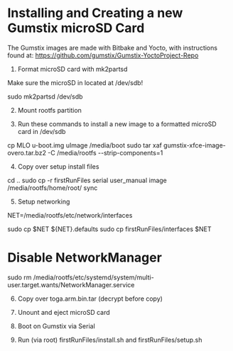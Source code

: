 Installing and Creating a new Gumstix microSD Card
========

The Gumstix images are made with Bitbake and Yocto, with instructions found at: https://github.com/gumstix/Gumstix-YoctoProject-Repo

1. Format microSD card with mk2partsd

Make sure the microSD in located at /dev/sdb!

sudo mk2partsd /dev/sdb 

2. Mount rootfs partition

3. Run these commands to install a new image to a formatted microSD card in /dev/sdb

cp MLO u-boot.img uImage /media/boot
sudo tar xaf gumstix-xfce-image-overo.tar.bz2 -C /media/rootfs --strip-components=1

4. Copy over setup install files

cd ..
sudo cp -r firstRunFiles serial user_manual image /media/rootfs/home/root/
sync

5. Setup networking

NET=/media/rootfs/etc/network/interfaces

sudo cp $NET ${NET}.defaults
sudo cp firstRunFiles/interfaces $NET

# Disable NetworkManager
sudo rm /media/rootfs/etc/systemd/system/multi-user.target.wants/NetworkManager.service

6. Copy over toga.arm.bin.tar (decrypt before copy)

7. Unount and eject microSD card

8. Boot on Gumstix via Serial

9. Run (via root) firstRunFiles/install.sh and firstRunFiles/setup.sh
